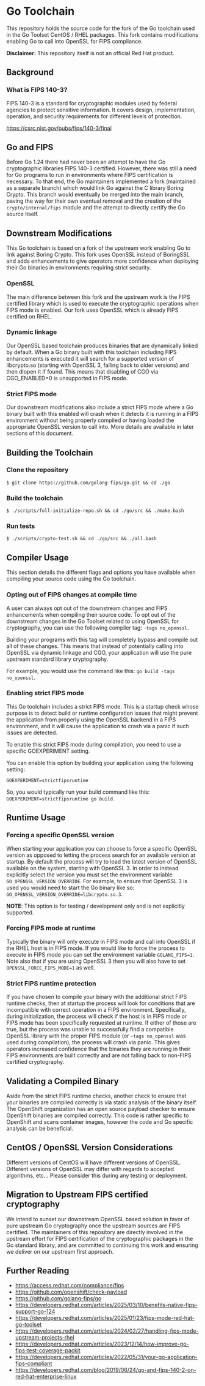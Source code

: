 # Go Toolchain

This repository holds the source code for the fork of the Go toolchain used in the Go Toolset CentOS / RHEL packages. This fork contains modifications enabling Go to call into OpenSSL for FIPS compliance.

**Disclaimer:** This repository itself is not an official Red Hat product.

## Background

### What is FIPS 140-3?

FIPS 140-3 is a standard for cryptographic modules used by federal agencies to protect sensitive information. It covers design, implementation, operation, and security requirements for different levels of protection.

https://csrc.nist.gov/pubs/fips/140-3/final

## Go and FIPS

Before Go 1.24 there had never been an attempt to have the Go cryptographic libraries FIPS 140-3 certified. However, there was still a need for Go programs to run in environments where FIPS certification is necessary. To that end, the Go maintainers implemented a fork (maintained as a separate branch) which would link Go against the C library Boring Crypto. This branch would eventually be merged into the main branch, paving the way for their own eventual removal and the creation of the `crypto/internal/fips` module and the attempt to directly certify the Go source itself.

## Downstream Modifications

This Go toolchain is based on a fork of the upstream work enabling Go to link against Boring Crypto. This fork uses OpenSSL instead of BoringSSL and adds enhancements to give operators more confidence when deploying their Go binaries in environments requiring strict security.

### OpenSSL

The main difference between this fork and the upstream work is the FIPS certified library which is used to execute the cryptographic operations when FIPS mode is enabled. Our fork uses OpenSSL which is already FIPS certified on RHEL.

### Dynamic linkage

Our OpenSSL based toolchain produces binaries that are dynamically linked by default. When a Go binary built with this toolchain including FIPS enhancements is executed it will search for a supported version of libcrypto.so (starting with OpenSSL 3, falling back to older versions) and then dlopen it if found. This means that disabling of CGO via CGO_ENABLED=0 is unsupported in FIPS mode.

### Strict FIPS mode

Our downstream modifications also include a strict FIPS mode where a Go binary built with this enabled will crash when it detects it is running in a FIPS environment without being properly compiled or having loaded the appropriate OpenSSL version to call into. More details are available in later sections of this document.

## Building the Toolchain

### Clone the repository

```
$ git clone https://github.com/golang-fips/go.git && cd ./go
```

### Build the toolchain

```
$ ./scripts/full-initialize-repo.sh && cd ./go/src && ./make.bash
```

### Run tests

```
$ ./scripts/crypto-test.sh && cd ./go/src && ./all.bash
```

## Compiler Usage

This section details the different flags and options you have available when compiling your source code using the Go toolchain.

### Opting out of FIPS changes at compile time

A user can always opt out of the downstream changes and FIPS enhancements when compiling their source code. To opt out of the downstream changes in the Go Toolset related to using OpenSSL for cryptography, you can use the following compiler tag: `-tags no_openssl`.

Building your programs with this tag will completely bypass and compile out all of these changes. This means that instead of potentially calling into OpenSSL via dynamic linkage and CGO, your application will use the pure upstream standard library cryptography.

For example, you would use the command like this: `go build -tags no_openssl`.

### Enabling strict FIPS mode

This Go toolchain includes a strict FIPS mode. This is a startup check whose purpose is to detect build or runtime configuration issues that might prevent the application from properly using the OpenSSL backend in a FIPS environment, and it will cause the application to crash via a panic if such issues are detected.

To enable this strict FIPS mode during compilation, you need to use a specific GOEXPERIMENT setting.

You can enable this option by building your application using the following setting:

```
GOEXPERIMENT=strictfipsruntime
```

So, you would typically run your build command like this: `GOEXPERIMENT=strictfipsruntime go build`.

## Runtime Usage

### Forcing a specific OpenSSL version

When starting your application you can choose to force a specific OpenSSL version as opposed to letting the process search for an available version at startup. By default the process will try to load the latest version of OpenSSL available on the system, starting with OpenSSL 3. In order to instead explicitly select the version you must set the environment variable `GO_OPENSSL_VERSION_OVERRIDE`. For example, to ensure that OpenSSL 3 is used you would need to start the Go binary like so: `GO_OPENSSL_VERSION_OVERRIDE=libcrypto.so.3`.

**NOTE**: This option is for testing / development only and is not explicitly supported.

### Forcing FIPS mode at runtime

Typically the binary will only execute in FIPS mode and call into OpenSSL if the RHEL host is in FIPS mode. If you would like to force the process to execute in FIPS mode you can set the environment variable `GOLANG_FIPS=1`. Note also that if you are using OpenSSL 3 then you will also have to set `OPENSSL_FORCE_FIPS_MODE=1` as well.

### Strict FIPS runtime protection

If you have chosen to compile your binary with the additional strict FIPS runtime checks, then at startup the process will look for conditions that are incompatible with correct operation in a FIPS environment. Specifically, during initialization, the process will check if the host is in FIPS mode or FIPS mode has been specifically requested at runtime. If either of those are true, but the process was unable to successfully find a compatible OpenSSL library with the proper FIPS module (or `-tags no_openssl` was used during compilation), the process will crash via panic. This gives operators increased confidence that the binaries they are running in their FIPS environments are built correctly and are not falling back to non-FIPS certified cryptography.

## Validating a Compiled Binary

Aside from the strict FIPS runtime checks, another check to ensure that your binaries are compiled correctly is via static analysis of the binary itself. The OpenShift organization has an open source payload checker to ensure OpenShift binaries are compiled correctly. This code is rather specific to OpenShift and scans container images, however the code and Go specific analysis can be beneficial.

## CentOS / OpenSSL Version Considerations

Different versions of CentOS will have different versions of OpenSSL. Different versions of OpenSSL may differ with regards to accepted algorithms, etc… Please consider this during any testing or deployment.

## Migration to Upstream FIPS certified cryptography

We intend to sunset our downstream OpenSSL based solution in favor of pure upstream Go cryptography once the upstream sources are FIPS certified. The maintainers of this repository are directly involved in the upstream effort for FIPS certification of the cryptographic packages in the Go standard library, and are committed to continuing this work and ensuring we deliver on our upstream first approach.

## Further Reading

- https://access.redhat.com/compliance/fips
- https://github.com/openshift/check-payload
- https://github.com/golang-fips/go
- https://developers.redhat.com/articles/2025/03/10/benefits-native-fips-support-go-124
- https://developers.redhat.com/articles/2025/01/23/fips-mode-red-hat-go-toolset
- https://developers.redhat.com/articles/2024/02/27/handling-fips-mode-upstream-projects-rhel
- https://developers.redhat.com/articles/2023/12/14/how-improve-go-fips-test-coverage-packit
- https://developers.redhat.com/articles/2022/05/31/your-go-application-fips-compliant
- https://developers.redhat.com/blog/2019/06/24/go-and-fips-140-2-on-red-hat-enterprise-linux

